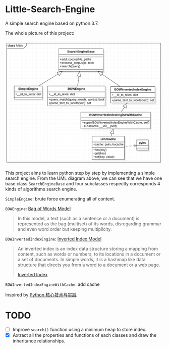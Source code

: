 # Little-Search-Engine
A simple search engine based on python 3.7.

The whole picture of this project:

![](https://github.com/chaihuoa/Little-Search-Engine/blob/main/LittleSearchEngine.png?raw=true)

This project aims to learn python step by step by implementing a simple search engine. From the UML diagram above, we can see that we have one base class `SearchEngineBase` and four subclasses
respectly corresponds 4 kinds of algorithms search engine.

`SimpleEngine`: brute force enumerating all of content.

`BOWEngine`: [Bag of Words Model](https://en.wikipedia.org/wiki/Bag-of-words_model) 

>In this model, a text (such as a sentence or a document) is represented as the bag (multiset) of its words, disregarding grammar and even word order but keeping multiplicity. 

`BOWInvertedIndexEngine`: [Inverted Index Model](https://en.wikipedia.org/wiki/Inverted_index)

>An inverted index is an index data structure storing a mapping from content, such as words or numbers, to its locations in a document or a set of documents. In simple words, it is a hashmap like data structure that directs you from a word to a document or a web page.
>
>[Inverted Index](https://www.geeksforgeeks.org/inverted-index/)

`BOWInvertedIndexEngineWithCache`: add cache

Inspired by [Python 核心技术与实践](http://gk.link/a/10ppl)

# TODO

- [ ] Improve `search()` function using a minimum heap to store index.
- [x] Axtract all the properties and functions of each classes and draw the inheritance relationships.